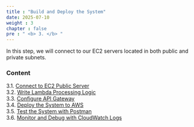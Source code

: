 ```yaml
---
title : "Build and Deploy the System"
date: 2025-07-10
weight : 3
chapter : false
pre : " <b> 3. </b> "
---
```


In this step, we will connect to our EC2 servers located in both public and private subnets.

### Content
3.1. [Connect to EC2 Public Server](3.1-setup-aws-resources/) \
3.2. [Write Lambda Processing Logic](3.2-implement-lambda-logic/) \
3.3. [Configure API Gateway](3.3-configure-api-gateway/) \
3.4. [Deploy the System to AWS](3.4-deploy-with-serverless/) \
3.5. [Test the System with Postman](3.5-test-system-with-postman/) \
3.6. [Monitor and Debug with CloudWatch Logs](3.6-monitor-with-cloudWatch/)